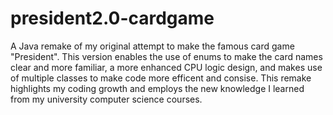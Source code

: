 # president2.0-cardgame
A Java remake of my original attempt to make the famous card game "President". This version enables the use of enums to make the card names clear and more familiar, a more enhanced CPU logic design, and makes use of multiple classes to make code more efficent and consise. This remake highlights my coding growth and employs the new knowledge I learned from my university computer science courses.
